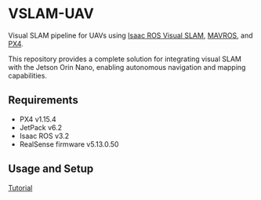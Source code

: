 # VSLAM-UAV

Visual SLAM pipeline for UAVs using [Isaac ROS Visual SLAM](https://nvidia-isaac-ros.github.io/concepts/visual_slam/index.html), [MAVROS](https://wiki.ros.org/mavros), and [PX4](https://docs.px4.io/main/en/).

This repository provides a complete solution for integrating visual SLAM with the Jetson Orin Nano, enabling autonomous navigation and mapping capabilities.

## Requirements

- PX4 v1.15.4
- JetPack v6.2
- Isaac ROS v3.2
- RealSense firmware v5.13.0.50

## Usage and Setup

[Tutorial](https://www.bandofpv.github.io/docs/tutorials/robots/vslam)
